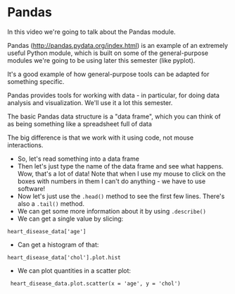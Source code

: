 # Pandas

In this video we're going to talk about the Pandas module.

Pandas  (http://pandas.pydata.org/index.html) is an example of an extremely useful Python module, which is built on some of the general-purpose modules we're going to be using later this semester (like pyplot).

It's a good example of how general-purpose tools can be adapted for something specific.

Pandas provides tools for working with data - in particular, for doing data analysis and visualization.  We'll use it a lot this semester.

The basic Pandas data structure is a "data frame", which you can think of as being something like a spreadsheet full of data

The big difference is that we work with it using code, not mouse interactions.

* So, let's read something into a data frame
* Then let's just type the name of the data frame and see what happens.  Wow, that's a lot of data!  Note that when I use my mouse to click on the boxes with numbers in them I can't do anything - we have to use software!
* Now let's just use the `.head()` method to see the first few lines.  There's also a `.tail()` method.  
* We can get some more information about it by using `.describe()`
* We can get a single value by slicing:
```
heart_disease_data['age']
```
* Can get a histogram of that:
```
heart_disease_data['chol'].plot.hist
```
* We can plot quantities in a scatter plot:  
```
 heart_disease_data.plot.scatter(x = 'age', y = 'chol')
```



